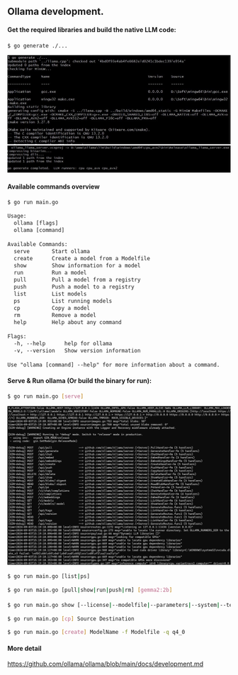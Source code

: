 
## Ollama development.

#### Get the required libraries and build the native LLM code:

```bash
$ go generate ./...
```

![go_generate_start](ollama_go_generate_start.jpg)
![go_generate_finish](ollama_go_generate_finish.jpg)

#### Available commands overview

```bash
$ go run main.go
```

```
Usage:
  ollama [flags]
  ollama [command]

Available Commands:
  serve       Start ollama
  create      Create a model from a Modelfile
  show        Show information for a model
  run         Run a model
  pull        Pull a model from a registry
  push        Push a model to a registry
  list        List models
  ps          List running models
  cp          Copy a model
  rm          Remove a model
  help        Help about any command

Flags:
  -h, --help      help for ollama
  -v, --version   Show version information

Use "ollama [command] --help" for more information about a command.
```

#### Serve & Run ollama (Or build the binary for run):

```bash
$ go run main.go [serve]
```
![go_run_main.go_serve](ollama_go_run_main.go_serve.jpg)

```bash
$ go run main.go [list|ps]
```

```bash
$ go run main.go [pull|show|run|push|rm] [gemma2:2b]

$ go run main.go show [--license|--modelfile|--parameters|--system|--template] [gemma2:2b]
```

```bash
$ go run main.go [cp] Source Destination
```

```bash
$ go run main.go [create] ModelName -f Modelfile -q q4_0
```

#### More detail

https://github.com/ollama/ollama/blob/main/docs/development.md